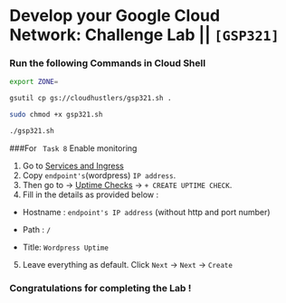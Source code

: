 # Develop your Google Cloud Network: Challenge Lab || `[GSP321]`

### Run the following Commands in Cloud Shell

```bash
export ZONE=
```

```bash
gsutil cp gs://cloudhustlers/gsp321.sh .

sudo chmod +x gsp321.sh

./gsp321.sh
```

###For ` Task 8` Enable monitoring

1. Go to [Services and Ingress](https://console.cloud.google.com/kubernetes/discovery)
2. Copy `endpoint's`(wordpress) `IP address`.
3. Then go to -> [Uptime Checks](https://console.cloud.google.com/monitoring/uptime) -> `+ CREATE UPTIME CHECK`.
4. Fill in the details as provided below :

- Hostname : `endpoint's IP address` (without http and port number)

- Path : `/`

- Title: `Wordpress Uptime`

5. Leave everything as default. Click `Next` -> `Next` -> `Create`

### Congratulations for completing the Lab !
